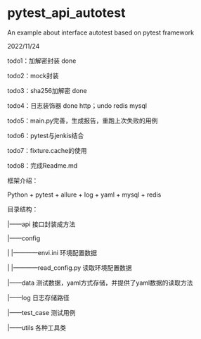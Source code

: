 # pytest_api_autotest
An example about interface autotest based on pytest framework


2022/11/24

todo1：加解密封装   done

todo2：mock封装

todo3：sha256加解密   done

todo4：日志装饰器       done http；undo redis mysql

todo5：main.py完善，生成报告，重跑上次失败的用例

todo6：pytest与jenkis结合

todo7：fixture.cache的使用

todo8：完成Readme.md


框架介绍：

 Python + pytest + allure + log + yaml + mysql + redis 
 
目录结构：

|——api                        接口封装成方法

|——config

|    |————envi.ini            环境配置数据

|    |————read_config.py      读取环境配置数据

|——data                       测试数据，yaml方式存储，并提供了yaml数据的读取方法

|——log                        日志存储路径

|——test_case                  测试用例

|——utils                      各种工具类
 
